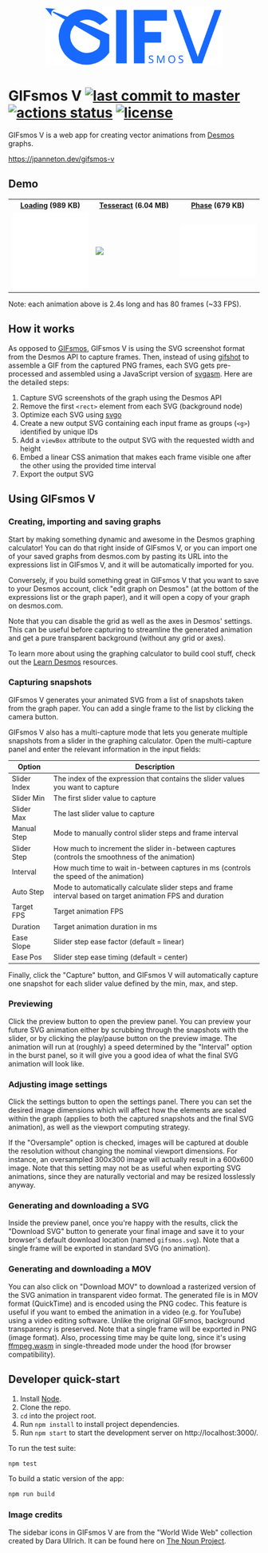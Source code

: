 <div align="center">
  <img src="./src/components/icons/gifsmos-v-logo-blue.svg" height="120" alt="GIFsmos V logo"/>
</div>

# GIFsmos V [![last commit to master](https://img.shields.io/github/last-commit/jpanneton/gifsmos-v/main.svg?style=flat-square)](https://github.com/jpanneton/gifsmos-v/commits/main) [![actions status](https://github.com/jpanneton/gifsmos-v/workflows/CI/badge.svg)](https://github.com/jpanneton/gifsmos-v/actions) [![license](https://img.shields.io/github/license/jpanneton/gifsmos-v.svg?style=flat-square)](https://github.com/jpanneton/gifsmos-v/blob/main/LICENSE.md)

GIFsmos V is a web app for creating vector animations from
[Desmos](https://www.desmos.com/calculator) graphs.

https://jpanneton.dev/gifsmos-v

## Demo

<table width="100%">
  <tr>
    <th style="text-align:center"><a href="https://www.reddit.com/r/desmos/comments/kyfnxx/desmos_most_satisfying_loading_gif_ever/">Loading</a> (989 KB)</th>
    <th style="text-align:center"><a href="https://www.reddit.com/r/desmos/comments/y3w1dj/colour_changing_tesseract/">Tesseract</a> (6.04 MB)</th>
    <th style="text-align:center"><a href="https://jpanneton.dev/posts/the-perfect-frequency-splitter-debunked">Phase</a> (679 KB)</th>
  </tr>
  <tr>
    <td width="33%">
      <img src="public/example1.svg" width="100%">
    </td>
    <td width="33%">
      <img src="public/example2.svg" width="100%">
    </td>
      <td width="33%">
      <img src="public/example3.svg" width="100%">
    </td>
  </tr>
</table>

Note: each animation above is 2.4s long and has 80 frames (~33 FPS).

## How it works

As opposed to [GIFsmos](https://github.com/desmosinc/gifsmos), GIFsmos V is using the
SVG screenshot format from the Desmos API to capture frames. Then, instead of using
[gifshot](https://yahoo.github.io/gifshot) to assemble a GIF from the captured PNG frames,
each SVG gets pre-processed and assembled using a JavaScript version of
[svgasm](https://github.com/tomkwok/svgasm). Here are the detailed steps:

1. Capture SVG screenshots of the graph using the Desmos API
1. Remove the first `<rect>` element from each SVG (background node)
1. Optimize each SVG using [svgo](https://github.com/svg/svgo)
1. Create a new output SVG containing each input frame as groups (`<g>`) identified by unique IDs
1. Add a `viewBox` attribute to the output SVG with the requested width and height
1. Embed a linear CSS animation that makes each frame visible one after the other using the provided time interval
1. Export the output SVG

## Using GIFsmos V

### Creating, importing and saving graphs

Start by making something dynamic and awesome in the Desmos graphing calculator!
You can do that right inside of GIFsmos V, or you can import one of your saved
graphs from desmos.com by pasting its URL into the expressions list in GIFsmos V,
and it will be automatically imported for you.

Conversely, if you build something great in GIFsmos V that you want to save to
your Desmos account, click "edit graph on Desmos" (at the bottom of the
expressions list or the graph paper), and it will open a copy of your graph on
desmos.com.

Note that you can disable the grid as well as the axes in Desmos' settings.
This can be useful before capturing to streamline the generated animation
and get a pure transparent background (without any grid or axes).

To learn more about using the graphing calculator to build cool stuff, check out
the [Learn Desmos](https://learn.desmos.com/graphing) resources.

### Capturing snapshots

GIFsmos V generates your animated SVG from a list of snapshots taken from the
graph paper. You can add a single frame to the list by clicking the camera
button.

GIFsmos V also has a multi-capture mode that lets you generate multiple
snapshots from a slider in the graphing calculator. Open the multi-capture panel
and enter the relevant information in the input fields:

| Option        | Description                                                                                                |
| ------------- | ---------------------------------------------------------------------------------------------------------- |
| Slider Index  | The index of the expression that contains the slider values you want to capture                            |
| Slider Min    | The first slider value to capture                                                                          |
| Slider Max    | The last slider value to capture                                                                           |
| Manual Step   | Mode to manually control slider steps and frame interval                                                   |
| Slider Step   | How much to increment the slider in-between captures (controls the smoothness of the animation)            |
| Interval      | How much time to wait in-between captures in ms (controls the speed of the animation)                      |
| Auto Step     | Mode to automatically calculate slider steps and frame interval based on target animation FPS and duration |
| Target FPS    | Target animation FPS                                                                                       |
| Duration      | Target animation duration in ms                                                                            |
| Ease Slope    | Slider step ease factor (default = linear)                                                                 |
| Ease Pos      | Slider step ease timing (default = center)                                                                 |

Finally, click the "Capture" button, and GIFsmos V will automatically capture one
snapshot for each slider value defined by the min, max, and step.

### Previewing

Click the preview button to open the preview panel. You can preview your future
SVG animation either by scrubbing through the snapshots with the slider, or by clicking
the play/pause button on the preview image. The animation will run at (roughly) a speed
determined by the "Interval" option in the burst panel, so it will give you a
good idea of what the final SVG animation will look like.

### Adjusting image settings

Click the settings button to open the settings panel. There you can set the
desired image dimensions which will affect how the elements are scaled within the graph
(applies to both the captured snapshots and the final SVG animation), as well as the
viewport computing strategy.

If the "Oversample" option is checked, images will be captured at double the
resolution without changing the nominal viewport dimensions. For instance,
an oversampled 300x300 image will actually result in a 600x600 image.
Note that this setting may not be as useful when exporting SVG animations,
since they are naturally vectorial and may be resized losslessly anyway.

### Generating and downloading a SVG

Inside the preview panel, once you're happy with the results, click the
"Download SVG" button to generate your final image and save it to your
browser's default download location (named `gifsmos.svg`). Note that
a single frame will be exported in standard SVG (no animation).

### Generating and downloading a MOV

You can also click on "Download MOV" to download a rasterized version of the SVG
animation in transparent video format. The generated file is in MOV format (QuickTime)
and is encoded using the PNG codec. This feature is useful if you want to embed
the animation in a video (e.g. for YouTube) using a video editing software.
Unlike the original GIFsmos, background transparency is preserved. Note that
a single frame will be exported in PNG (image format). Also, processing time
may be quite long, since it's using [ffmpeg.wasm](https://github.com/ffmpegwasm/ffmpeg.wasm)
in single-threaded mode under the hood (for browser compatibility).

## Developer quick-start

1. Install [Node](https://nodejs.org/en/).
1. Clone the repo.
1. `cd` into the project root.
1. Run `npm install` to install project dependencies.
1. Run `npm start` to start the development server on http://localhost:3000/.

To run the test suite:

```bash
npm test
```

To build a static version of the app:

```bash
npm run build
```

### Image credits

The sidebar icons in GIFsmos V are from the "World Wide Web" collection created by
Dara Ullrich. It can be found here on [The Noun Project](https://thenounproject.com/Dara%20Ullrich/collection/world-wide-web/).
